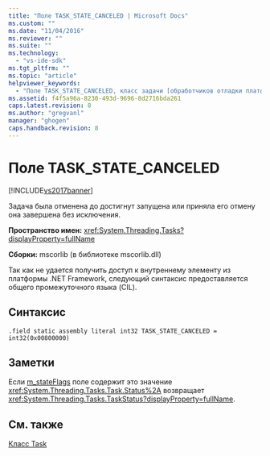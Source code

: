 ```yaml
---
title: "Поле TASK_STATE_CANCELED | Microsoft Docs"
ms.custom: ""
ms.date: "11/04/2016"
ms.reviewer: ""
ms.suite: ""
ms.technology: 
  - "vs-ide-sdk"
ms.tgt_pltfrm: ""
ms.topic: "article"
helpviewer_keywords: 
  - "Поле TASK_STATE_CANCELED, класс задачи [обработчиков отладки платформы .NET Framework]"
ms.assetid: f4f5a96a-8230-493d-9696-8d2716bda261
caps.latest.revision: 8
ms.author: "gregvanl"
manager: "ghogen"
caps.handback.revision: 8
---
```

# Поле TASK_STATE_CANCELED
[!INCLUDE[vs2017banner](../../code-quality/includes/vs2017banner.md)]

Задача была отменена до достигнут запущена или приняла его отмену она завершена без исключения.  
  
 **Пространство имен:** <xref:System.Threading.Tasks?displayProperty=fullName>  
  
 **Сборки:** mscorlib \(в библиотеке mscorlib.dll\)  
  
 Так как не удается получить доступ к внутреннему элементу из платформы .NET Framework, следующий синтаксис предоставляется общего промежуточного языка \(CIL\).  
  
## Синтаксис  
  
```  
.field static assembly literal int32 TASK_STATE_CANCELED = int32(0x00800000)  
```  
  
## Заметки  
 Если [m\_stateFlags](../../extensibility/debugger/m-stateflags-field.md) поле содержит это значение <xref:System.Threading.Tasks.Task.Status%2A> возвращает <xref:System.Threading.Tasks.TaskStatus?displayProperty=fullName>.  
  
## См. также  
 [Класс Task](../../extensibility/debugger/task-class-internal-members.md)